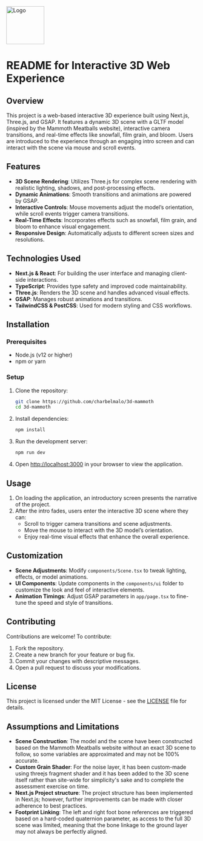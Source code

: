 <div style="display: flex; align-items: center; margin-bottom: 20px;">
  <img src="banner.png" alt="Logo" style="height: 100px; width: auto; margin-right: 20px;">
</div>

# README for Interactive 3D Web Experience

## Overview

This project is a web-based interactive 3D experience built using Next.js, Three.js, and GSAP. It features a dynamic 3D scene with a GLTF model (inspired by the Mammoth Meatballs website), interactive camera transitions, and real-time effects like snowfall, film grain, and bloom. Users are introduced to the experience through an engaging intro screen and can interact with the scene via mouse and scroll events.

## Features

- **3D Scene Rendering**: Utilizes Three.js for complex scene rendering with realistic lighting, shadows, and post-processing effects.
- **Dynamic Animations**: Smooth transitions and animations are powered by GSAP.
- **Interactive Controls**: Mouse movements adjust the model’s orientation, while scroll events trigger camera transitions.
- **Real-Time Effects**: Incorporates effects such as snowfall, film grain, and bloom to enhance visual engagement.
- **Responsive Design**: Automatically adjusts to different screen sizes and resolutions.

## Technologies Used

- **Next.js & React**: For building the user interface and managing client-side interactions.
- **TypeScript**: Provides type safety and improved code maintainability.
- **Three.js**: Renders the 3D scene and handles advanced visual effects.
- **GSAP**: Manages robust animations and transitions.
- **TailwindCSS & PostCSS**: Used for modern styling and CSS workflows.

## Installation

### Prerequisites

- Node.js (v12 or higher)
- npm or yarn

### Setup

1. Clone the repository:
   ```bash
   git clone https://github.com/charbelmalo/3d-mammoth
   cd 3d-mammoth
   ```

2. Install dependencies:
   ```bash
   npm install
   ```

3. Run the development server:
   ```bash
   npm run dev
   ```

4. Open [http://localhost:3000](http://localhost:3000) in your browser to view the application.

## Usage

1. On loading the application, an introductory screen presents the narrative of the project.
2. After the intro fades, users enter the interactive 3D scene where they can:
   - Scroll to trigger camera transitions and scene adjustments.
   - Move the mouse to interact with the 3D model’s orientation.
   - Enjoy real-time visual effects that enhance the overall experience.

## Customization

- **Scene Adjustments**: Modify `components/Scene.tsx` to tweak lighting, effects, or model animations.
- **UI Components**: Update components in the `components/ui` folder to customize the look and feel of interactive elements.
- **Animation Timings**: Adjust GSAP parameters in `app/page.tsx` to fine-tune the speed and style of transitions.

## Contributing

Contributions are welcome! To contribute:
1. Fork the repository.
2. Create a new branch for your feature or bug fix.
3. Commit your changes with descriptive messages.
4. Open a pull request to discuss your modifications.

## License

This project is licensed under the MIT License - see the [LICENSE](LICENSE) file for details.

## Assumptions and Limitations

- **Scene Construction**: The model and the scene have been constructed based on the Mammoth Meatballs website without an exact 3D scene to follow, so some variables are approximated and may not be 100% accurate.
- **Custom Grain Shader**: For the noise layer, it has been custom-made using threejs fragment shader and it has been added to the 3D scene itself rather than site-wide for simplicity's sake and to complete the assessment exercise on time.
- **Next.js Project structure**: The project structure has been implemented in Next.js; however, further improvements can be made with closer adherence to best practices.
- **Footprint Linking**: The left and right foot bone references are triggered based on a hard-coded quaternion parameter, as access to the full 3D scene was limited, meaning that the bone linkage to the ground layer may not always be perfectly aligned.

